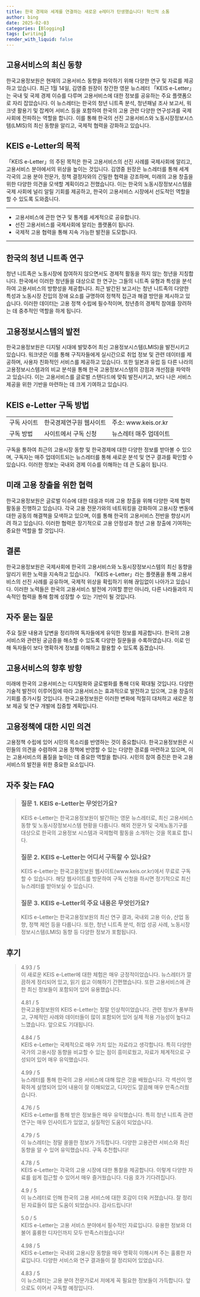 ```yaml
---
title: 한국 경제와 세계를 연결하는 새로운 e레터가 탄생했습니다! 혁신적 소통
author: bing
date: 2025-02-03
categories: [Blogging]
tags: [writing]
render_with_liquid: false
---
```



<h2 id='고용서비스의 최신 동향'>고용서비스의 최신 동향</h2>

<p>한국고용정보원은 현재의 고용서비스 동향을 파악하기 위해 다양한 연구 및 자료를 제공하고 있습니다. 최근 1월 14일, 김영중 원장이 창간한 영문 뉴스레터 「KEIS e-Letter」는 국내 및 국제 경제 이슈를 다루며 고용서비스에 대한 정보를 공유하는 주요 플랫폼으로 자리 잡았습니다. 이 뉴스레터는 한국의 청년 니트족 분석, 청년패널 조사 보고서, 워크넷 활용기 및 잡케어 서비스 등을 포함하여 한국의 고용 관련 다양한 연구성과를 국제사회에 전파하는 역할을 합니다. 이를 통해 한국의 선진 고용서비스와 노동시장정보시스템(LMIS)의 최신 동향을 알리고, 국제적 협력을 강화하고 있습니다.</p>

<h2 id='KEIS e-Letter의 목적'>KEIS e-Letter의 목적</h2>

<p>「KEIS e-Letter」의 주된 목적은 한국 고용서비스의 선진 사례를 국제사회에 알리고, 고용서비스 분야에서의 위상을 높이는 것입니다. 김영중 원장은 뉴스레터를 통해 세계 각국의 고용 분야 전문가, 정책 결정자와의 긴밀한 협력을 강조하며, 미래의 고용 창출을 위한 다양한 의견을 모색할 계획이라고 전했습니다. 이는 한국의 노동시장정보시스템을 국제 사회에 널리 알릴 기회를 제공하고, 한국이 고용서비스 시장에서 선도적인 역할을 할 수 있도록 도와줍니다.</p>

<hr />

<ul>
    <li>고용서비스에 관한 연구 및 통계를 세계적으로 공유합니다.</li>
    <li>선진 고용서비스를 국제사회에 알리는 플랫폼이 됩니다.</li>
    <li>국제적 고용 협력을 통해 지속 가능한 발전을 도모합니다.</li>
</ul>

<hr />

<h2 id='한국의 청년 니트족 연구'>한국의 청년 니트족 연구</h2>

<p>청년 니트족은 노동시장에 참여하지 않으면서도 경제적 활동을 하지 않는 청년을 지칭합니다. 한국에서 이러한 청년들을 대상으로 한 연구는 그들의 니트족 유형과 특성을 분석하여 고용서비스의 방향성을 제공합니다. 최근 발간된 보고서는 청년 니트족의 다양한 특성과 노동시장 진입의 장애 요소를 규명하여 정책적 접근과 해결 방안을 제시하고 있습니다. 이러한 데이터는 고용 정책 수립에 필수적이며, 청년층의 경제적 참여를 장려하는 데 중추적인 역할을 하게 됩니다.</p>

<h2 id='고용정보시스템의 발전'>고용정보시스템의 발전</h2>

<p>한국고용정보원은 디지털 시대에 발맞추어 최신 고용정보시스템(LMIS)을 발전시키고 있습니다. 워크넷은 이를 통해 구직자들에게 실시간으로 취업 정보 및 관련 데이터를 제공하며, 사용자 친화적인 서비스를 제공하고 있습니다. 또한 일본과 유럽 등 다른 나라의 고용정보시스템과의 비교 분석을 통해 한국 고용정보시스템의 강점과 개선점을 파악하고 있습니다. 이는 고용서비스를 글로벌 스탠다드에 맞춰 발전시키고, 보다 나은 서비스 제공을 위한 기반을 마련하는 데 크게 기여하고 있습니다.</p>

<h2 id='KEIS e-Letter 구독 방법'>KEIS e-Letter 구독 방법</h2>

<table>
    <tr>
        <td>구독 사이트</td>
        <td>한국경제연구원 웹사이트</td>
        <td>주소: www.keis.or.kr</td>
    </tr>
    <tr>
        <td>구독 방법</td>
        <td>사이트에서 구독 신청</td>
        <td>뉴스레터 매주 업데이트</td>
    </tr>
</table>

<p>구독을 통하여 최근의 고용시장 동향 및 한국경제에 대한 다양한 정보를 받아볼 수 있으며, 구독자는 매주 업데이트되는 뉴스레터를 통해 새로운 분석 및 연구 결과를 확인할 수 있습니다. 이러한 정보는 국내외 경제 이슈를 이해하는 데 큰 도움이 됩니다.</p>

<h2 id='미래 고용 창출을 위한 협력'>미래 고용 창출을 위한 협력</h2>

<p>한국고용정보원은 글로벌 이슈에 대한 대응과 미래 고용 창출을 위해 다양한 국제 협력 활동을 진행하고 있습니다. 각국 고용 전문가와의 네트워킹을 강화하여 고용시장 변동에 대한 공동의 해결책을 모색하고 있으며, 이를 통해 한국의 고용서비스 전반을 향상시키려 하고 있습니다. 이러한 협력은 장기적으로 고용 안정성과 청년 고용 창출에 기여하는 중요한 역할을 할 것입니다.</p>

<h2 id='결론'>결론</h2>

<p>한국고용정보원은 국제사회에 한국의 고용서비스와 노동시장정보시스템의 최신 동향을 알리기 위한 노력을 지속하고 있습니다. 「KEIS e-Letter」라는 플랫폼을 통해 고용서비스의 선진 사례를 공유하며, 국제적 위상을 확립하기 위해 끊임없이 나아가고 있습니다. 이러한 노력들은 한국의 고용서비스 발전에 기여할 뿐만 아니라, 다른 나라들과의 지속적인 협력을 통해 함께 성장할 수 있는 기반이 될 것입니다.</p>

<h2 id='자주 묻는 질문'>자주 묻는 질문</h2>

<p>주요 질문 내용과 답변을 정리하여 독자들에게 유익한 정보를 제공합니다. 한국의 고용서비스와 관련된 궁금증을 해소할 수 있도록 다양한 질문들을 수록하였습니다. 이로 인해 독자들이 보다 명확하게 정보를 이해하고 활용할 수 있도록 돕겠습니다.</p>

<h2 id='고용서비스의 향후 방향'>고용서비스의 향후 방향</h2>

<p>미래에 한국의 고용서비스는 디지털화와 글로벌화를 통해 더욱 확대될 것입니다. 다양한 기술적 발전이 이루어짐에 따라 고용서비스는 효과적으로 발전하고 있으며, 고용 창출의 기회를 증가시킬 것입니다. 한국고용정보원은 이러한 변화에 적절히 대처하고 새로운 정보 제공 및 연구 개발에 집중할 계획입니다.</p>

<h2 id='고용정책에 대한 시민 의견'>고용정책에 대한 시민 의견</h2>

<p>고용정책 수립에 있어 시민의 목소리를 반영하는 것이 중요합니다. 한국고용정보원은 시민들의 의견을 수렴하여 고용 정책에 반영할 수 있는 다양한 경로를 마련하고 있으며, 이는 고용서비스의 품질을 높이는 데 중요한 역할을 합니다. 시민의 참여 증진은 한국 고용서비스의 발전을 위한 중요한 요소입니다.</p>


<h2 id='자주_찾는_FAQ'>자주 찾는 FAQ</h2>
<div itemscope="" itemtype="https://schema.org/FAQPage"> 
<blockquote> 
<div itemscope="" itemprop="mainEntity" itemtype="https://schema.org/Question"> 
<h3 itemprop="name">질문 1. KEIS e-Letter는 무엇인가요?</h3> 
<div itemscope="" itemprop="acceptedAnswer" itemtype="https://schema.org/Answer"> 
<span itemprop="text"> 
<p>KEIS e-Letter는 한국고용정보원이 발간하는 영문 뉴스레터로, 최신 고용서비스 동향 및 노동시장정보시스템 현황을 다룹니다. 해외 전문가 및 국제노동기구를 대상으로 한국의 고용정보 시스템과 국제협력 활동을 소개하는 것을 목표로 합니다.</p> 
</span> 
</div> 
</div> 

<div itemscope="" itemprop="mainEntity" itemtype="https://schema.org/Question"> 
<h3 itemprop="name">질문 2. KEIS e-Letter는 어디서 구독할 수 있나요?</h3> 
<div itemscope="" itemprop="acceptedAnswer" itemtype="https://schema.org/Answer"> 
<span itemprop="text"> 
<p>KEIS e-Letter는 한국고용정보원 웹사이트(www.keis.or.kr)에서 무료로 구독할 수 있습니다. 해당 웹사이트를 방문하여 구독 신청을 하시면 정기적으로 최신 뉴스레터를 받아보실 수 있습니다.</p> 
</span> 
</div> 
</div> 

<div itemscope="" itemprop="mainEntity" itemtype="https://schema.org/Question"> 
<h3 itemprop="name">질문 3. KEIS e-Letter의 주요 내용은 무엇인가요?</h3> 
<div itemscope="" itemprop="acceptedAnswer" itemtype="https://schema.org/Answer"> 
<span itemprop="text"> 
<p>KEIS e-Letter는 한국고용정보원의 최신 연구 결과, 국내외 고용 이슈, 산업 동향, 정책 제언 등을 다룹니다. 또한, 청년 니트족 분석, 취업 성공 사례, 노동시장정보시스템(LMIS) 동향 등 다양한 정보가 포함됩니다.</p> 
</span> 
</div> 
</div> 
</blockquote> 
</div>
<h2 id='후기'>후기</h2>
<div itemscope itemtype="https://schema.org/Product">
  <blockquote>
  <div itemprop="review" itemscope itemtype="https://schema.org/Review">
      <div itemprop="reviewRating" itemscope itemtype="https://schema.org/Rating"> <span itemprop="ratingValue">4.93</span> / <span itemprop="bestRating">5</span> </div>
      <span itemprop="reviewBody">이 새로운 KEIS e-Letter에 대한 체험은 매우 긍정적이었습니다. 뉴스레터가 깔끔하게 정리되어 있고, 읽기 쉽고 이해하기 간편했습니다. 또한 고용서비스에 관한 최신 정보들이 포함되어 있어 유용했습니다.</span>
  </div>
  <br>
  <div itemprop="review" itemscope itemtype="https://schema.org/Review">
      <div itemprop="reviewRating" itemscope itemtype="https://schema.org/Rating"> <span itemprop="ratingValue">4.81</span> / <span itemprop="bestRating">5</span> </div>
      <span itemprop="reviewBody">한국고용정보원의 KEIS e-Letter는 정말 인상적이었습니다. 관련 정보가 풍부하고, 구체적인 사례와 데이터들이 많이 포함되어 있어 실제 적용 가능성이 높다고 느꼈습니다. 앞으로도 기대됩니다.</span>
  </div>
  <br>
  <div itemprop="review" itemscope itemtype="https://schema.org/Review">
      <div itemprop="reviewRating" itemscope itemtype="https://schema.org/Rating"> <span itemprop="ratingValue">4.84</span> / <span itemprop="bestRating">5</span> </div>
      <span itemprop="reviewBody">KEIS e-Letter는 국제적으로 매우 가치 있는 자료라고 생각합니다. 특히 다양한 국가의 고용시장 동향을 비교할 수 있는 점이 흥미로웠고, 자료가 체계적으로 구성되어 있어 매우 유익했습니다.</span>
  </div>
  <br>
  <div itemprop="review" itemscope itemtype="https://schema.org/Review">
      <div itemprop="reviewRating" itemscope itemtype="https://schema.org/Rating"> <span itemprop="ratingValue">4.99</span> / <span itemprop="bestRating">5</span> </div>
      <span itemprop="reviewBody">뉴스레터를 통해 한국의 고용 서비스에 대해 많은 것을 배웠습니다. 각 섹션이 명확하게 설명되어 있어 내용이 잘 이해되었고, 디자인도 깔끔해 매우 만족스러웠습니다.</span>
  </div>
  <br>
  <div itemprop="review" itemscope itemtype="https://schema.org/Review">
      <div itemprop="reviewRating" itemscope itemtype="https://schema.org/Rating"> <span itemprop="ratingValue">4.76</span> / <span itemprop="bestRating">5</span> </div>
      <span itemprop="reviewBody">KEIS e-Letter를 통해 받은 정보들은 매우 유익했습니다. 특히 청년 니트족 관련 연구는 매우 인사이트가 있었고, 실질적인 도움이 되었습니다.</span>
  </div>
  <br>
  <div itemprop="review" itemscope itemtype="https://schema.org/Review">
      <div itemprop="reviewRating" itemscope itemtype="https://schema.org/Rating"> <span itemprop="ratingValue">4.79</span> / <span itemprop="bestRating">5</span> </div>
      <span itemprop="reviewBody">이 뉴스레터는 정말 쏠쏠한 정보가 가득합니다. 다양한 고용관련 서비스와 최신 동향을 알 수 있어 유익했습니다. 구독 추천합니다!</span>
  </div>
  <br>
  <div itemprop="review" itemscope itemtype="https://schema.org/Review">
      <div itemprop="reviewRating" itemscope itemtype="https://schema.org/Rating"> <span itemprop="ratingValue">4.78</span> / <span itemprop="bestRating">5</span> </div>
      <span itemprop="reviewBody">KEIS e-Letter는 각국의 고용 시장에 대한 통찰을 제공합니다. 이렇게 다양한 자료를 쉽게 접근할 수 있어서 매우 즐거웠습니다. 다음 호가 기다려집니다.</span>
  </div>
  <br>
  <div itemprop="review" itemscope itemtype="https://schema.org/Review">
      <div itemprop="reviewRating" itemscope itemtype="https://schema.org/Rating"> <span itemprop="ratingValue">4.9</span> / <span itemprop="bestRating">5</span> </div>
      <span itemprop="reviewBody">이 뉴스레터로 인해 한국의 고용 서비스에 대한 호감이 더욱 커졌습니다. 잘 정리된 자료들이 많은 도움이 되었습니다. 감사드립니다!</span>
  </div>
  <br>
  <div itemprop="review" itemscope itemtype="https://schema.org/Review">
      <div itemprop="reviewRating" itemscope itemtype="https://schema.org/Rating"> <span itemprop="ratingValue">5.0</span> / <span itemprop="bestRating">5</span> </div>
      <span itemprop="reviewBody">KEIS e-Letter는 고용 서비스 분야에서 필수적인 자료입니다. 유용한 정보와 더불어 훌륭한 디자인까지 모두 만족스러웠습니다!</span>
  </div>
  <br>
  <div itemprop="review" itemscope itemtype="https://schema.org/Review">
      <div itemprop="reviewRating" itemscope itemtype="https://schema.org/Rating"> <span itemprop="ratingValue">4.98</span> / <span itemprop="bestRating">5</span> </div>
      <span itemprop="reviewBody">KEIS e-Letter는 국내외 고용시장 동향을 매우 명확히 이해시켜 주는 훌륭한 자료입니다. 다양한 서비스와 연구 결과들이 잘 정리되어 있었습니다.</span>
  </div>
  <br>
  <div itemprop="review" itemscope itemtype="https://schema.org/Review">
      <div itemprop="reviewRating" itemscope itemtype="https://schema.org/Rating"> <span itemprop="ratingValue">4.83</span> / <span itemprop="bestRating">5</span> </div>
      <span itemprop="reviewBody">이 뉴스레터는 고용 분야 전문가로서 저에게 꼭 필요한 정보들이 가득합니다. 앞으로도 이어서 구독할 예정입니다.</span>
  </div>
  </blockquote>
</div>
